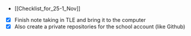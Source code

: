 - [[Checklist_for_25-1_Nov]]
- [x] Finish note taking in TLE and bring it to the computer
- [x] Also create a private repositories for the school account (like Github)